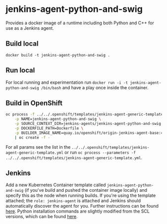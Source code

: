 # jenkins-agent-python-and-swig
Provides a docker image of a runtime including both Python and C++ for use as a Jenkins agent.

## Build local
`docker build -t jenkins-agent-python-and-swig .`

## Run local
For local running and experimentation run `docker run -i -t jenkins-agent-python-and-swig /bin/bash` and have a play once inside the container.

## Build in OpenShift
```bash
oc process -f ../../.openshift/templates/jenkins-agent-generic-template.yml \
    -p NAME=jenkins-agent-python-and-swig \
    -p SOURCE_CONTEXT_DIR=jenkins-agents/jenkins-agent-python-and-swig \
    -p DOCKERFILE_PATH=Dockerfile \
    -p BUILDER_IMAGE_NAME=quay.io/openshift/origin-jenkins-agent-base:4.6\
    | oc create -f -
```
For all params see the list in the `../../.openshift/templates/jenkins-agent-generic-template.yml` or run `oc process --parameters -f ../../.openshift/templates/jenkins-agent-generic-template.yml`.

## Jenkins
Add a new Kubernetes Container template called `jenkins-agent-python-and-swig` (if you've build and pushed the container image locally) and specify this as the node when running builds. If you're using the template attached; the `role: jenkins-agent` is attached and Jenkins should automatically discover the agent for you. Further instructions can be found [here](https://docs.openshift.com/container-platform/3.7/using_images/other_images/jenkins.html#using-the-jenkins-kubernetes-plug-in-to-run-jobs). Python installation commands are slightly modified from the SCL versions, which can be found [here](https://github.com/sclorg/s2i-python-container/tree/master/3.6).
